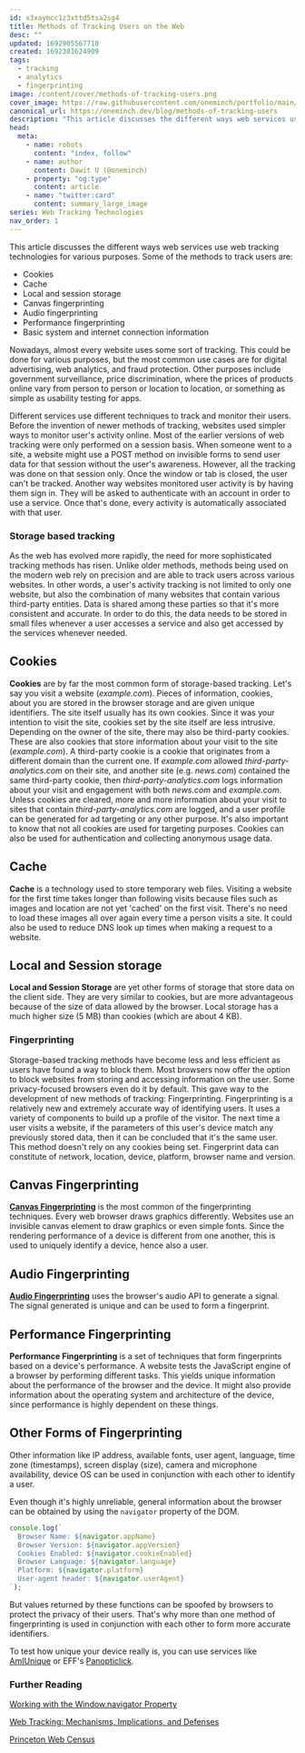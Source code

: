 ```yaml
---
id: x3xaymcc1z3xttd5tsa2sg4
title: Methods of Tracking Users on the Web
desc: ""
updated: 1692905567710
created: 1692301624909
tags:
  - tracking
  - analytics
  - fingerprinting
image: /content/cover/methods-of-tracking-users.png
cover_image: https://raw.githubusercontent.com/oneminch/portfolio/main/public/content/cover/methods-of-tracking-users.png
canonical_url: https://oneminch.dev/blog/methods-of-tracking-users
description: "This article discusses the different ways web services use web tracking technology for various purposes."
head:
  meta:
    - name: robots
      content: "index, follow"
    - name: author
      content: Dawit U (@oneminch)
    - property: "og:type"
      content: article
    - name: "twitter:card"
      content: summary_large_image
series: Web Tracking Technologies
nav_order: 1
---
```


This article discusses the different ways web services use web tracking technologies for various purposes. Some of the methods to track users are:

- Cookies
- Cache
- Local and session storage
- Canvas fingerprinting
- Audio fingerprinting
- Performance fingerprinting
- Basic system and internet connection information

Nowadays, almost every website uses some sort of tracking. This could be done for various purposes, but the most common use cases are for digital advertising, web analytics, and fraud protection. Other purposes include government surveillance, price discrimination, where the prices of products online vary from person to person or location to location, or something as simple as usability testing for apps.

Different services use different techniques to track and monitor their users. Before the invention of newer methods of tracking, websites used simpler ways to monitor user's activity online. Most of the earlier versions of web tracking were only performed on a session basis. When someone went to a site, a website might use a POST method on invisible forms to send user data for that session without the user's awareness. However, all the tracking was done on that session only. Once the window or tab is closed, the user can't be tracked. Another way websites monitored user activity is by having them sign in. They will be asked to authenticate with an account in order to use a service. Once that's done, every activity is automatically associated with that user.

### Storage based tracking

As the web has evolved more rapidly, the need for more sophisticated tracking methods has risen. Unlike older methods, methods being used on the modern web rely on precision and are able to track users across various websites. In other words, a user's activity tracking is not limited to only one website, but also the combination of many websites that contain various third-party entities. Data is shared among these parties so that it's more consistent and accurate. In order to do this, the data needs to be stored in small files whenever a user accesses a service and also get accessed by the services whenever needed.

## Cookies

**Cookies** are by far the most common form of storage-based tracking. Let's say you visit a website (_example.com_). Pieces of information, cookies, about you are stored in the browser storage and are given unique identifiers. The site itself usually has its own cookies. Since it was your intention to visit the site, cookies set by the site itself are less intrusive. Depending on the owner of the site, there may also be third-party cookies. These are also cookies that store information about your visit to the site (_example.com_). A third-party cookie is a cookie that originates from a different domain than the current one. If _example.com_ allowed _third-party-analytics.com_ on their site, and another site (e.g. _news.com_) contained the same third-party cookie, then _third-party-analytics.com_ logs information about your visit and engagement with both _news.com_ and _example.com_. Unless cookies are cleared, more and more information about your visit to sites that contain _third-party-analytics.com_ are logged, and a user profile can be generated for ad targeting or any other purpose. It's also important to know that not all cookies are used for targeting purposes. Cookies can also be used for authentication and collecting anonymous usage data.

## Cache

**Cache** is a technology used to store temporary web files. Visiting a website for the first time takes longer than following visits because files such as images and location are not yet 'cached' on the first visit. There's no need to load these images all over again every time a person visits a site. It could also be used to reduce DNS look up times when making a request to a website.

## Local and Session storage

**Local and Session Storage** are yet other forms of storage that store data on the client side. They are very similar to cookies, but are more advantageous because of the size of data allowed by the browser. Local storage has a much higher size (5 MB) than cookies (which are about 4 KB).

### Fingerprinting

Storage-based tracking methods have become less and less efficient as users have found a way to block them. Most browsers now offer the option to block websites from storing and accessing information on the user. Some privacy-focused browsers even do it by default. This gave way to the development of new methods of tracking: Fingerprinting. Fingerprinting is a relatively new and extremely accurate way of identifying users. It uses a variety of components to build up a profile of the visitor. The next time a user visits a website, if the parameters of this user's device match any previously stored data, then it can be concluded that it's the same user. This method doesn't rely on any cookies being set. Fingerprint data can constitute of network, location, device, platform, browser name and version.

## Canvas Fingerprinting

**[Canvas Fingerprinting](https://oneminch.dev/blog/canvas-fingerprinting)** is the most common of the fingerprinting techniques. Every web browser draws graphics differently. Websites use an invisible canvas element to draw graphics or even simple fonts. Since the rendering performance of a device is different from one another, this is used to uniquely identify a device, hence also a user.

## Audio Fingerprinting

**[Audio Fingerprinting](https://oneminch.dev/blog/audio-fingerprinting)** uses the browser's audio API to generate a signal. The signal generated is unique and can be used to form a fingerprint.

## Performance Fingerprinting

**Performance Fingerprinting** is a set of techniques that form fingerprints based on a device's performance. A website tests the JavaScript engine of a browser by performing different tasks. This yields unique information about the performance of the browser and the device. It might also provide information about the operating system and architecture of the device, since performance is highly dependent on these things.

## Other Forms of Fingerprinting

Other information like IP address, available fonts, user agent, language, time zone (timestamps), screen display (size), camera and microphone availability, device OS can be used in conjunction with each other to identify a user.

Even though it's highly unreliable, general information about the browser can be obtained by using the `navigator` property of the DOM.

```javascript
console.log(`
  Browser Name: ${navigator.appName}
  Browser Version: ${navigator.appVersion}
  Cookies Enabled: ${navigator.cookieEnabled}
  Browser Language: ${navigator.language}
  Platform: ${navigator.platform}
  User-agent header: ${navigator.userAgent}
`);
```

But values returned by these functions can be spoofed by browsers to protect the privacy of their users. That's why more than one method of fingerprinting is used in conjunction with each other to form more accurate identifiers.

To test how unique your device really is, you can use services like [AmIUnique](http://amiunique.org/fp) or EFF's [Panopticlick](http://panopticlick.eff.org).

### Further Reading

[Working with the Window.navigator Property](https://oneminch.dev/blog/working-with-window-navigator)

[Web Tracking: Mechanisms, Implications, and Defenses](https://arxiv.org/pdf/1507.07872.pdf)

[Princeton Web Census](https://webtransparency.cs.princeton.edu/webcensus/)
